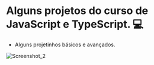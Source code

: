 # Alguns projetos do curso de JavaScript e TypeScript. :computer:



- Alguns projetinhos básicos e avançados.



![Screenshot_2](C:\Users\thalis\Desktop\Screenshot_2.png)

